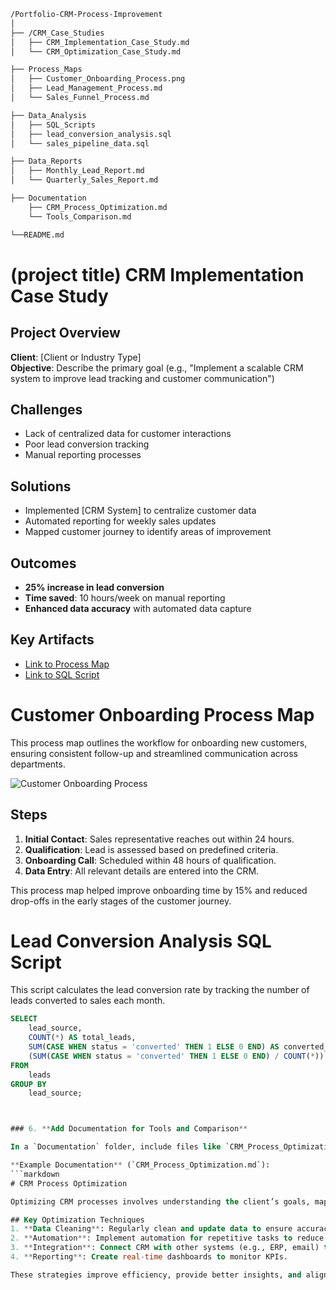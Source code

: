 ```bash
/Portfolio-CRM-Process-Improvement
│ 
├── /CRM_Case_Studies
│   ├── CRM_Implementation_Case_Study.md
│   └── CRM_Optimization_Case_Study.md

├── Process_Maps
│   ├── Customer_Onboarding_Process.png
│   ├── Lead_Management_Process.md
│   └── Sales_Funnel_Process.md

├── Data_Analysis
│   ├── SQL_Scripts
│   ├── lead_conversion_analysis.sql
│   └── sales_pipeline_data.sql

├── Data_Reports
│   ├── Monthly_Lead_Report.md
│   └── Quarterly_Sales_Report.md

├── Documentation
    ├── CRM_Process_Optimization.md
    └── Tools_Comparison.md

└──README.md
```



# (project title) CRM Implementation Case Study

## Project Overview
**Client**: [Client or Industry Type]  
**Objective**: Describe the primary goal (e.g., "Implement a scalable CRM system to improve lead tracking and customer communication")

## Challenges
- Lack of centralized data for customer interactions
- Poor lead conversion tracking
- Manual reporting processes

## Solutions
- Implemented [CRM System] to centralize customer data
- Automated reporting for weekly sales updates
- Mapped customer journey to identify areas of improvement

## Outcomes
- **25% increase in lead conversion**
- **Time saved**: 10 hours/week on manual reporting
- **Enhanced data accuracy** with automated data capture

## Key Artifacts
- [Link to Process Map](../Process_Maps/Customer_Onboarding_Process.png)
- [Link to SQL Script](../Data_Analysis/SQL_Scripts/lead_conversion_analysis.sql)


# Customer Onboarding Process Map

This process map outlines the workflow for onboarding new customers, ensuring consistent follow-up and streamlined communication across departments.

![Customer Onboarding Process](Customer_Onboarding_Process.png)

## Steps
1. **Initial Contact**: Sales representative reaches out within 24 hours.
2. **Qualification**: Lead is assessed based on predefined criteria.
3. **Onboarding Call**: Scheduled within 48 hours of qualification.
4. **Data Entry**: All relevant details are entered into the CRM.

This process map helped improve onboarding time by 15% and reduced drop-offs in the early stages of the customer journey.


# Lead Conversion Analysis SQL Script

This script calculates the lead conversion rate by tracking the number of leads converted to sales each month.

```sql
SELECT 
    lead_source,
    COUNT(*) AS total_leads,
    SUM(CASE WHEN status = 'converted' THEN 1 ELSE 0 END) AS converted_leads,
    (SUM(CASE WHEN status = 'converted' THEN 1 ELSE 0 END) / COUNT(*)) * 100 AS conversion_rate
FROM
    leads
GROUP BY
    lead_source;



### 6. **Add Documentation for Tools and Comparison**

In a `Documentation` folder, include files like `CRM_Process_Optimization.md` that describe how you approach process optimization within a CRM, or `Tools_Comparison.md` comparing different CRM tools based on client needs. 

**Example Documentation** (`CRM_Process_Optimization.md`):
```markdown
# CRM Process Optimization

Optimizing CRM processes involves understanding the client’s goals, mapping out existing workflows, and identifying areas for improvement.

## Key Optimization Techniques
1. **Data Cleaning**: Regularly clean and update data to ensure accuracy.
2. **Automation**: Implement automation for repetitive tasks to reduce manual workload.
3. **Integration**: Connect CRM with other systems (e.g., ERP, email) to centralize data.
4. **Reporting**: Create real-time dashboards to monitor KPIs.

These strategies improve efficiency, provide better insights, and align CRM usage with business goals.
